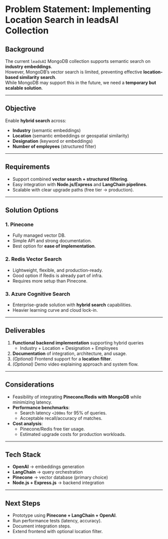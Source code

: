 # Problem Statement: Implementing Location Search in leadsAI Collection

## Background
The current `leadsAI` MongoDB collection supports semantic search on **industry embeddings**.  
However, MongoDB’s vector search is limited, preventing effective **location-based similarity search**.  
While MongoDB may support this in the future, we need a **temporary but scalable solution**.

---

## Objective
Enable **hybrid search** across:
- **Industry** (semantic embeddings)
- **Location** (semantic embeddings or geospatial similarity)
- **Designation** (keyword or embeddings)
- **Number of employees** (structured filter)

---

## Requirements
- Support combined **vector search + structured filtering**.
- Easy integration with **Node.js/Express** and **LangChain pipelines**.
- Scalable with clear upgrade paths (free tier → production).

---

## Solution Options

### 1. Pinecone
- Fully managed vector DB.  
- Simple API and strong documentation.  
- Best option for **ease of implementation**.

### 2. Redis Vector Search
- Lightweight, flexible, and production-ready.  
- Good option if Redis is already part of infra.  
- Requires more setup than Pinecone.

### 3. Azure Cognitive Search
- Enterprise-grade solution with **hybrid search** capabilities.  
- Heavier learning curve and cloud lock-in.  

---

## Deliverables
1. **Functional backend implementation** supporting hybrid queries  
   - Industry + Location + Designation + Employees  
2. **Documentation** of integration, architecture, and usage.  
3. *(Optional)* Frontend support for a **location filter**.  
4. *(Optional)* Demo video explaining approach and system flow.  

---

## Considerations
- Feasibility of integrating **Pinecone/Redis with MongoDB** while minimizing latency.  
- **Performance benchmarks**:  
  - Search latency `<200ms` for 95% of queries.  
  - Acceptable recall/accuracy of matches.  
- **Cost analysis**:  
  - Pinecone/Redis free tier usage.  
  - Estimated upgrade costs for production workloads.  

---

## Tech Stack
- **OpenAI** → embeddings generation  
- **LangChain** → query orchestration  
- **Pinecone** → vector database (primary choice)  
- **Node.js + Express.js** → backend integration  

---

## Next Steps
- Prototype using **Pinecone + LangChain + OpenAI**.  
- Run performance tests (latency, accuracy).  
- Document integration steps.  
- Extend frontend with optional location filter.

